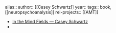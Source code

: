 alias::
author:: [[Casey Schwartz]]
year::
tags:: book, [[neuropsychoanalysis]]
rel-projects:: [[AMT]]



- [In the Mind Fields — Casey Schwartz](https://www.caseyschwartz.com/in-the-mind-fields)
-
